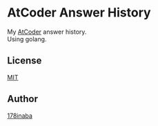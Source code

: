# AtCoder Answer History

My [AtCoder](https://atcoder.jp/) answer history.  
Using golang.

## License

[MIT](LICENSE)

## Author

[178inaba](https://github.com/178inaba)

